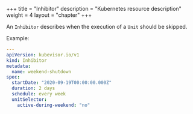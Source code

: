 +++
title = "Inhibitor"
description = "Kubernetes resource description"
weight = 4
layout = "chapter"
+++

An `Inhibitor` describes when the execution of a `Unit` should be skipped.

Example:

```yaml
---
apiVersion: kubevisor.io/v1
kind: Inhibitor
metadata:
  name: weekend-shutdown
spec:
  startDate: "2020-09-19T00:00:00.000Z"
  duration: 2 days
  schedule: every week
  unitSelector:
    active-during-weekend: "no"
```
